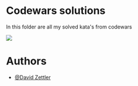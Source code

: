 
# Codewars solutions

In this folder are all my solved kata's from codewars

<img src="https://www.codewars.com/users/nxtdxve/badges/small?theme=light">

# Authors

- [@David Zettler](https://www.github.com/nxtdxve)


